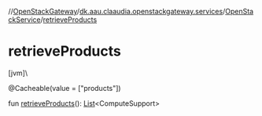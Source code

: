//[OpenStackGateway](../../../index.md)/[dk.aau.claaudia.openstackgateway.services](../index.md)/[OpenStackService](index.md)/[retrieveProducts](retrieve-products.md)

# retrieveProducts

[jvm]\

@Cacheable(value = [&quot;products&quot;])

fun [retrieveProducts](retrieve-products.md)(): [List](https://kotlinlang.org/api/latest/jvm/stdlib/kotlin.collections/-list/index.html)&lt;ComputeSupport&gt;
